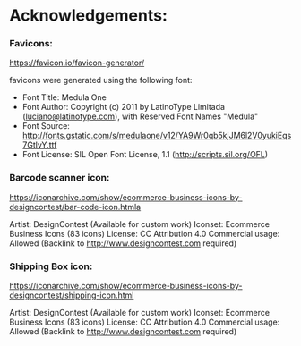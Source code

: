 # Acknowledgements:

### Favicons:
https://favicon.io/favicon-generator/

favicons were generated using the following font:
- Font Title: Medula One
- Font Author: Copyright (c) 2011 by LatinoType Limitada (luciano@latinotype.com), with Reserved Font Names "Medula"
- Font Source: http://fonts.gstatic.com/s/medulaone/v12/YA9Wr0qb5kjJM6l2V0yukiEqs7GtlvY.ttf
- Font License: SIL Open Font License, 1.1 (http://scripts.sil.org/OFL)

### Barcode scanner icon:
https://iconarchive.com/show/ecommerce-business-icons-by-designcontest/bar-code-icon.htmla

Artist: DesignContest (Available for custom work)
Iconset: Ecommerce Business Icons (83 icons)
License: CC Attribution 4.0
Commercial usage: Allowed (Backlink to http://www.designcontest.com required)

### Shipping Box icon:
https://iconarchive.com/show/ecommerce-business-icons-by-designcontest/shipping-icon.html

Artist: DesignContest (Available for custom work)
Iconset: Ecommerce Business Icons (83 icons)
License: CC Attribution 4.0
Commercial usage: Allowed (Backlink to http://www.designcontest.com required)
